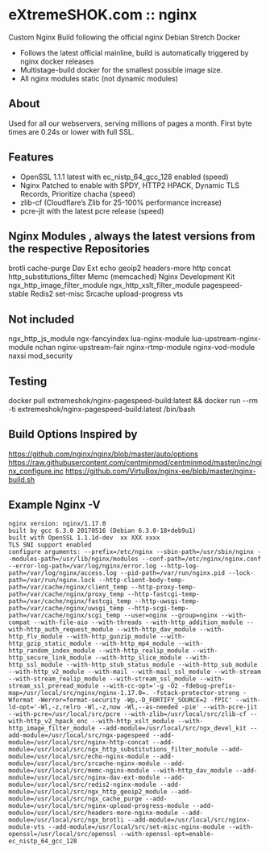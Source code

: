 # eXtremeSHOK.com :: nginx
Custom Nginx Build following the official nginx Debian Stretch Docker

* Follows the latest official mainline, build is automatically triggered by nginx docker releases
* Multistage-build docker for the smallest possible image size.
* All nginx modules static (not dynamic modules)

## About
Used for all our webservers, serving millions of pages a month. First byte times are 0.24s or lower with full SSL.

## Features
* OpenSSL 1.1.1 latest with ec_nistp_64_gcc_128 enabled (speed)
* Nginx Patched to enable with SPDY, HTTP2 HPACK, Dynamic TLS Records, Prioritize chacha (speed)
* zlib-cf (Cloudflare’s Zlib for 25-100% performance increase)
* pcre-jit with the latest pcre release (speed)

## Nginx Modules , always the latest versions from the respective Repositories
brotli
cache-purge
Dav Ext
echo
geoip2
headers-more
http concat
http_substitutions_filter
Memc (memcached)
Nginx Development Kit
ngx_http_image_filter_module
ngx_http_xslt_filter_module
pagespeed-stable
Redis2
set-misc
Srcache
upload-progress
vts

## Not included
ngx_http_js_module
ngx-fancyindex
lua-nginx-module
lua-upstream-nginx-module
nchan
nginx-upstream-fair
nginx-rtmp-module
nginx-vod-module
naxsi
mod_security

## Testing
docker pull extremeshok/nginx-pagespeed-build:latest && docker run --rm -ti extremeshok/nginx-pagespeed-build:latest /bin/bash

## Build Options Inspired by
https://github.com/nginx/nginx/blob/master/auto/options
https://raw.githubusercontent.com/centminmod/centminmod/master/inc/nginx_configure.inc
https://github.com/VirtuBox/nginx-ee/blob/master/nginx-build.sh

## Example Nginx -V
```
nginx version: nginx/1.17.0
built by gcc 6.3.0 20170516 (Debian 6.3.0-18+deb9u1)
built with OpenSSL 1.1.1d-dev  xx XXX xxxx
TLS SNI support enabled
configure arguments: --prefix=/etc/nginx --sbin-path=/usr/sbin/nginx --modules-path=/usr/lib/nginx/modules --conf-path=/etc/nginx/nginx.conf --error-log-path=/var/log/nginx/error.log --http-log-path=/var/log/nginx/access.log --pid-path=/var/run/nginx.pid --lock-path=/var/run/nginx.lock --http-client-body-temp-path=/var/cache/nginx/client_temp --http-proxy-temp-path=/var/cache/nginx/proxy_temp --http-fastcgi-temp-path=/var/cache/nginx/fastcgi_temp --http-uwsgi-temp-path=/var/cache/nginx/uwsgi_temp --http-scgi-temp-path=/var/cache/nginx/scgi_temp --user=nginx --group=nginx --with-compat --with-file-aio --with-threads --with-http_addition_module --with-http_auth_request_module --with-http_dav_module --with-http_flv_module --with-http_gunzip_module --with-http_gzip_static_module --with-http_mp4_module --with-http_random_index_module --with-http_realip_module --with-http_secure_link_module --with-http_slice_module --with-http_ssl_module --with-http_stub_status_module --with-http_sub_module --with-http_v2_module --with-mail --with-mail_ssl_module --with-stream --with-stream_realip_module --with-stream_ssl_module --with-stream_ssl_preread_module --with-cc-opt='-g -O2 -fdebug-prefix-map=/usr/local/src/nginx/nginx-1.17.0=. -fstack-protector-strong -Wformat -Werror=format-security -Wp,-D_FORTIFY_SOURCE=2 -fPIC' --with-ld-opt='-Wl,-z,relro -Wl,-z,now -Wl,--as-needed -pie' --with-pcre-jit --with-pcre=/usr/local/src/pcre --with-zlib=/usr/local/src/zlib-cf --with-http_v2_hpack_enc --with-http_xslt_module --with-http_image_filter_module --add-module=/usr/local/src/ngx_devel_kit --add-module=/usr/local/src/ngx-pagespeed --add-module=/usr/local/src/nginx-http-concat --add-module=/usr/local/src/ngx_http_substitutions_filter_module --add-module=/usr/local/src/echo-nginx-module --add-module=/usr/local/src/srcache-nginx-module --add-module=/usr/local/src/memc-nginx-module --with-http_dav_module --add-module=/usr/local/src/nginx-dav-ext-module --add-module=/usr/local/src/redis2-nginx-module --add-module=/usr/local/src/ngx_http_geoip2_module --add-module=/usr/local/src/ngx_cache_purge --add-module=/usr/local/src/nginx-upload-progress-module --add-module=/usr/local/src/headers-more-nginx-module --add-module=/usr/local/src/ngx_brotli --add-module=/usr/local/src/nginx-module-vts --add-module=/usr/local/src/set-misc-nginx-module --with-openssl=/usr/local/src/openssl --with-openssl-opt=enable-ec_nistp_64_gcc_128
```
